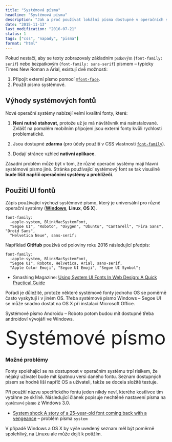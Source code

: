 ```yaml
---
title: "Systémová písma"
headline: "Systémová písma"
description: "Jak a proč používat lokální písma dostupné v operačních systémech."
date: "2015-11-13"
last_modification: "2016-07-21"
status: 1
tags: ["css", "napady", "pisma"]
format: "html"
---
```


<p>Pokud nestačí, aby se texty zobrazovaly základním <span style="font-family: serif">patkovým</span> (<code>font-family: serif</code>) nebo <span style="font-family: sans-serif">bezpatkovým</span> (<code>font-family: sans-serif</code>) písmem – typicky Times New Roman a Arial, existují dvě možnosti:</p>

<ol>
  <li>Připojit externí písmo pomocí <a href="/font-face"><code>@font-face</code></a>.</li>
  <li>Použít písmo systémové.</li>
</ol>


<h2 id="vyhody">Výhody systémových fontů</h2>

<p>Nové operační systémy nabízejí velmi kvalitní fonty, které:</p>

<ol>
  <li>
    <p><b>Není nutné stahovat</b>, protože už je má návštěvník má nainstalované. Zvlášť na pomalém mobilním přípojení jsou externí fonty kvůli rychlosti problematické.</p>
  </li>  
  <li>
    <p>Jsou dostupné <b>zdarma</b> (pro účely použití v CSS vlastnosti <a href="/font#font-family"><code>font-family</code></a>).</p>
  </li>  
  <li>
    <p>Dodají stránce vzhled <b>nativní aplikace</b>.</p>
  </li>
</ol>

<p>Zásadní problém může být v tom, že různé operační systémy mají hlavní systémové písmo jiné. Stránka používající systémový font se tak visuálně <b>bude lišit napříč operačními systémy a prohlížeči</b>.</p>



<h2 id="ui-pisma">Použití UI fontů</h2>

<p>Zápis používající výchozí systémové písmo, který je universální pro různé operační systémy (<a href="/windows"><b>Windows</b></a>, <b>Linux</b>, <b>OS X</b>).</p>

<pre><code>font-family:
  -apple-system, BlinkMacSystemFont,
  "Segoe UI", "Roboto", "Oxygen", "Ubuntu", "Cantarell", "Fira Sans", "Droid Sans",
  "Helvetica Neue", sans-serif;</code></pre>


<p>Například <b>GitHub</b> používá od poloviny roku 2016 následující předpis:</p>

<pre><code>font-family: 
  -apple-system, BlinkMacSystemFont, 
  "Segoe UI", Roboto, Helvetica, Arial, sans-serif, 
  "Apple Color Emoji", "Segoe UI Emoji", "Segoe UI Symbol";
</code></pre>


<div class="external-content">
  <ul>  <li>Smashing Magazine: <a href="http://www.smashingmagazine.com/2015/11/using-system-ui-fonts-practical-guide/">Using System UI Fonts In Web Design: A Quick Practical Guide</a></li></ul>
</div>

<p>Pořadí je důležité, protože některé systémové fonty jednoho OS se poměrně často vyskytují i v jiném OS. Třeba systémové písmo Windows – Segoe UI se může snadno dostat na OS X při instalaci Microsoft Office.</p>

<p>Systémové písmo Androidu – Roboto potom budou mít dostupné třeba androidoví vývojáři ve Windows.</p>

<div class="live">
  <style>
  .systemove {
    font-family: 
  -apple-system, BlinkMacSystemFont,
  "Segoe UI", "Roboto", "Oxygen", "Ubuntu", "Cantarell", "Fira Sans", "Droid Sans",
  "Helvetica Neue", sans-serif;
  }
  </style>
  <p>
    <span class="systemove" style="font-size: 60px">Systémové písmo</span>
  </p>
</div>

<h3 id="problemy">Možné problémy</h3>

<p>Fonty spoléhající se na dostupnost v operačním systému trpí risikem, že nějaký uživatel bude mít špatnou versi daného fontu. Seznam dostupných písem se hodně liší napříč OS a uživateli, takže se docela složitě testuje.</p>

<p>Při použití názvu specifického fontu jeden nikdy neví, kterého kostlivce tím vytáhne ze skříně. Následující článek popisuje nechtěné nastavení písma na <span style="font-family: system">systémové písmo</span> z Windows 3.0.</p>

<div class="external-content">
  <ul> <li><a href="https://medium.com/@mwichary/system-shock-6b1dc6d6596f">System shock
A story of a 25-year-old font coming back with a vengeance</a> – problém písma <code>system</code></li>
</ul>
</div>


<p>V případě Windows a OS X by výše uvedený seznam měl být poměrně spolehlivý, na Linuxu ale může dojít k potížím.</p>


<!--<h2 id="odkazy">Odkazy jinam</h2>-->
